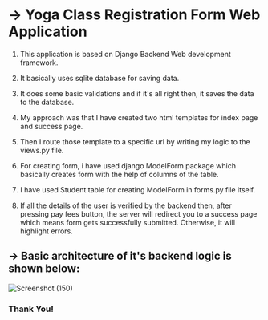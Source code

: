    # -> Yoga Class Registration Form Web Application
   
   1) This application is based on Django Backend Web development framework.
   
   2) It basically uses sqlite database for saving data.
   
   3) It does some basic validations and if it's all right then, it saves the data to the database. 
   
   4) My approach was that I have created two html templates for index page and success page.
   
   5) Then I route those template to a specific url by writing my logic to the views.py file.

   6) For creating form, i have used django ModelForm package which basically creates form with the help of columns of the table.
   
   7) I have used Student table for creating ModelForm in forms.py file itself. 

   8) If all the details of the user is verified by the backend then, after pressing pay fees button, the server will redirect you to a success page which means form gets       successfully submitted. Otherwise, it will highlight errors. 
   
   ## -> Basic architecture of it's backend logic is shown below:
   
   


![Screenshot (150)](https://user-images.githubusercontent.com/60568574/207021449-7f8ecb4b-0140-4826-b1ae-326a7f00aec8.png)


 ### Thank You!

